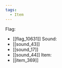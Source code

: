 ```yaml
---
tags:
  - Item
---
```

Flag:
- [[flag_10631]]
Sound:
- [[sound_43]]
- [[sound_17]]
- [[sound_44]]
Item:
- [[item_369]]
